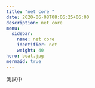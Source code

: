 ```yaml
---
title: "net core "
date: 2020-06-08T08:06:25+06:00
description: net core
menu:
  sidebar:
    name: net core
    identifier: net
    weight: 40
hero: boat.jpg
mermaid: true
---
```

測試中